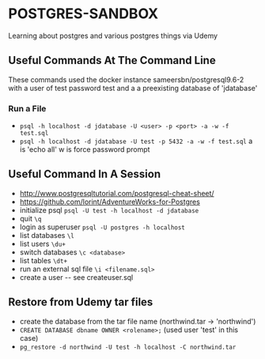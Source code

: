 # POSTGRES-SANDBOX

Learning about postgres and various postgres things via Udemy

## Useful Commands At The Command Line

These commands used the docker instance sameersbn/postgresql9.6-2 with a user of test password test and a
a preexisting database of 'jdatabase'

### Run a File

* ```psql -h localhost -d jdatabase -U <user> -p <port> -a -w -f test.sql```
* ```psql -h localhost -d jdatabase -U test -p 5432 -a -w -f test.sql``` a is 'echo all' w is force password prompt

## Useful Command In A Session

* <http://www.postgresqltutorial.com/postgresql-cheat-sheet/>
* <https://github.com/lorint/AdventureWorks-for-Postgres>
* initialize psql ```psql -U test -h localhost -d jdatabase```
* quit ```\q```
* login as superuser ```psql -U postgres -h localhost```
* list databases ```\l```
* list users ```\du+```
* switch databases ```\c <database>```
* list tables ```\dt+```
* run an external sql file ```\i <filename.sql>```
* create a user -- see createuser.sql

## Restore from Udemy tar files

* create the database from the tar file name (northwind.tar -> 'northwind')
* ```CREATE DATABASE dbname OWNER <rolename>;``` (used user 'test' in this case)
* ```pg_restore -d northwind -U test -h localhost -C northwind.tar```
